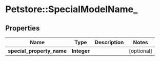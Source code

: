 # Petstore::SpecialModelName_

## Properties
Name | Type | Description | Notes
------------ | ------------- | ------------- | -------------
**special_property_name** | **Integer** |  | [optional] 


